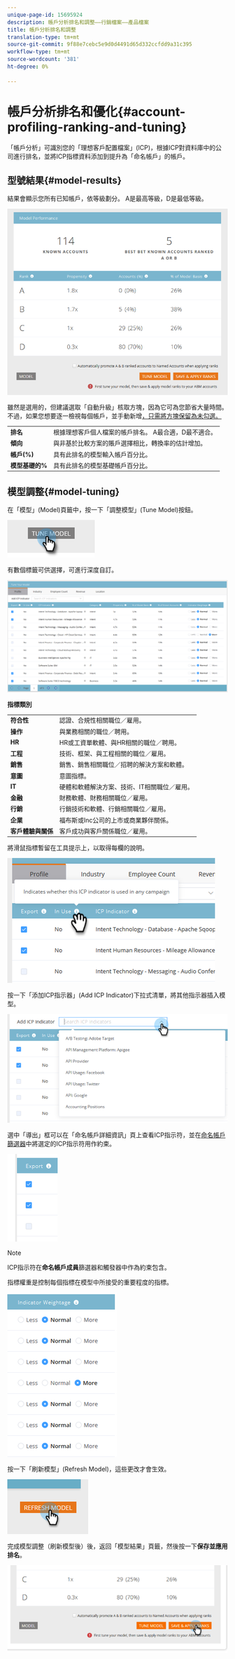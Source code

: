 ```yaml
---
unique-page-id: 15695924
description: 帳戶分析排名和調整——行銷檔案——產品檔案
title: 帳戶分析排名和調整
translation-type: tm+mt
source-git-commit: 9f88e7cebc5e9d0d4491d65d332ccfdd9a31c395
workflow-type: tm+mt
source-wordcount: '381'
ht-degree: 0%

---
```



# 帳戶分析排名和優化{#account-profiling-ranking-and-tuning}

「帳戶分析」可識別您的「理想客戶配置檔案」(ICP)，根據ICP對資料庫中的公司進行排名，並將ICP指標資料添加到提升為「命名帳戶」的帳戶。

## 型號結果{#model-results}

結果會顯示您所有已知帳戶，依等級劃分。 A是最高等級，D是最低等級。

![](assets/results.png)

雖然是選用的，但建議選取「自動升級」核取方塊，因為它可為您節省大量時間。 不過，如果您想要逐一檢視每個帳戶，並手動新增[，只需將方塊保留為未勾選。](/help/marketo/product-docs/target-account-management/target/named-accounts/discover-accounts.md#discover-crm-accounts)

<table> 
 <tbody> 
  <tr> 
   <td><strong>排名</strong></td> 
   <td> 
    <div>
      根據理想客戶個人檔案的帳戶排名。 A最合適，D最不適合。 
    </div></td> 
  </tr> 
  <tr> 
   <td><strong>傾向</strong></td> 
   <td> 
    <div>
      與非基於比較方案的賬戶選擇相比，轉換率的估計增加。 
    </div></td> 
  </tr> 
  <tr> 
   <td><strong>帳戶(%)</strong></td> 
   <td> 
    <div>
      具有此排名的模型輸入帳戶百分比。 
    </div></td> 
  </tr> 
  <tr> 
   <td><strong>模型基礎的%</strong></td> 
   <td> 
    <div>
      具有此排名的模型基礎帳戶百分比。 
    </div></td> 
  </tr> 
 </tbody> 
</table>

## 模型調整{#model-tuning}

在「模型」(Model)頁籤中，按一下「調整模型」(Tune Model)按鈕。

![](assets/two.png)

有數個標籤可供選擇，可進行深度自訂。

![](assets/tuning-page.png)

**指標類別**

<table> 
 <tbody> 
  <tr> 
   <td><strong>符合性</strong></td> 
   <td> 
    <div>
      認證、合規性相關職位／雇用。 
    </div></td> 
  </tr> 
  <tr> 
   <td><strong>操作</strong></td> 
   <td> 
    <div>
      與業務相關的職位／聘用。 
    </div></td> 
  </tr> 
  <tr> 
   <td><strong>HR</strong></td> 
   <td> 
    <div>
      HR或工資單軟體、與HR相關的職位／聘用。
    </div></td> 
  </tr> 
  <tr> 
   <td><strong>工程</strong></td> 
   <td> 
    <div>
      技術、框架、與工程相關的職位／雇用。 
    </div></td> 
  </tr> 
  <tr> 
   <td><strong>銷售</strong></td> 
   <td> 
    <div>
      銷售、銷售相關職位／招聘的解決方案和軟體。 
    </div></td> 
  </tr> 
  <tr> 
   <td><strong>意圖</strong></td> 
   <td> 
    <div>
      意圖指標。 
    </div></td> 
  </tr> 
  <tr> 
   <td><strong>IT</strong></td> 
   <td> 
    <div>
      硬體和軟體解決方案、技術、IT相關職位／雇用。
    </div></td> 
  </tr> 
  <tr> 
   <td><strong>金融</strong></td> 
   <td> 
    <div>
      財務軟體、財務相關職位／雇用。 
    </div></td> 
  </tr> 
  <tr> 
   <td><strong>行銷</strong></td> 
   <td> 
    <div>
      行銷技術和軟體、行銷相關職位／雇用。 
    </div></td> 
  </tr> 
  <tr> 
   <td><strong>企業</strong></td> 
   <td> 
    <div>
      福布斯或Inc公司的上市或商業夥伴關係。 
    </div></td> 
  </tr> 
  <tr> 
   <td><strong>客戶體驗與關係</strong></td> 
   <td> 
    <div>
      客戶成功與客戶關係職位／雇用。
    </div></td> 
  </tr> 
 </tbody> 
</table>

將滑鼠指標暫留在工具提示上，以取得每欄的說明。

![](assets/tool-tip.png)

按一下「添加ICP指示器」(Add ICP Indicator)下拉式清單，將其他指示器插入模型。

![](assets/add-icp.png)

選中「導出」框可以在「命名帳戶詳細資訊」頁上查看ICP指示符，並在[命名帳戶篩選器](/help/marketo/product-docs/target-account-management/engage/account-filters.md)中將選定的ICP指示符用作約束。

![](assets/export.png)

>[!NOTE]
>
>ICP指示符在&#x200B;**命名帳戶成員**&#x200B;篩選器和觸發器中作為約束包含。

指標權重是控制每個指標在模型中所接受的重要程度的指標。

![](assets/weightage.png)

按一下「刷新模型」(Refresh Model)，這些更改才會生效。

![](assets/refresh-button.png)

完成模型調整（刷新模型後）後，返回「模型結果」頁籤，然後按一下&#x200B;**保存並應用排名**。

![](assets/ranks.png)
